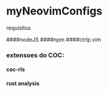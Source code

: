 # myNeovimConfigs
requisitos 

####nodeJS
####npm
####ctrlp.vim

### extensoes do COC:
#### coc-rls
#### rust analysis
### 


